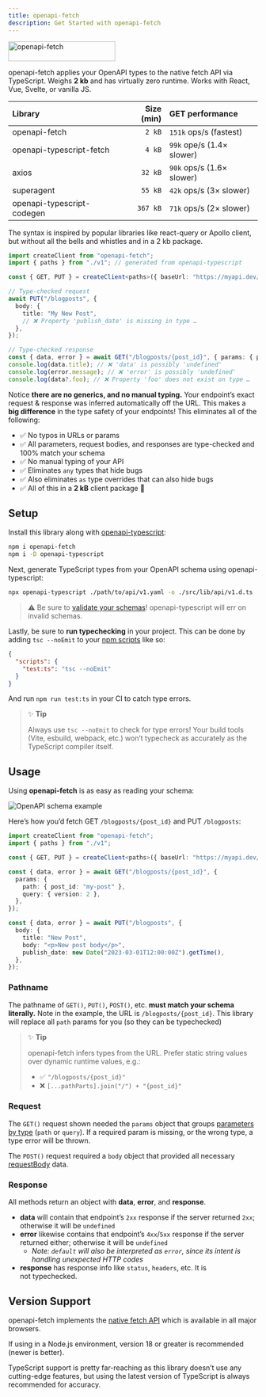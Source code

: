```yaml
---
title: openapi-fetch
description: Get Started with openapi-fetch
---
```


<img src="/assets/openapi-fetch.svg" alt="openapi-fetch" width="216" height="40" />

openapi-fetch applies your OpenAPI types to the native fetch API via TypeScript. Weighs **2 kb** and has virtually zero runtime. Works with React, Vue, Svelte, or vanilla JS.

| Library                    | Size (min) | GET performance           |
| :------------------------- | ---------: | :------------------------ |
| openapi-fetch              |     `2 kB` | `151k` ops/s (fastest)    |
| openapi-typescript-fetch   |     `4 kB` | `99k` ope/s (1.4× slower) |
| axios                      |    `32 kB` | `90k` ops/s (1.6× slower) |
| superagent                 |    `55 kB` | `42k` ops/s (3× slower)   |
| openapi-typescript-codegen |   `367 kB` | `71k` ops/s (2× slower)   |

The syntax is inspired by popular libraries like react-query or Apollo client, but without all the bells and whistles and in a 2 kb package.

```ts
import createClient from "openapi-fetch";
import { paths } from "./v1"; // generated from openapi-typescript

const { GET, PUT } = createClient<paths>({ baseUrl: "https://myapi.dev/v1/" });

// Type-checked request
await PUT("/blogposts", {
  body: {
    title: "My New Post",
    // ❌ Property 'publish_date' is missing in type …
  },
});

// Type-checked response
const { data, error } = await GET("/blogposts/{post_id}", { params: { path: { post_id: "123" } } });
console.log(data.title); // ❌ 'data' is possibly 'undefined'
console.log(error.message); // ❌ 'error' is possibly 'undefined'
console.log(data?.foo); // ❌ Property 'foo' does not exist on type …
```

Notice **there are no generics, and no manual typing.** Your endpoint’s exact request & response was inferred automatically off the URL. This makes a **big difference** in the type safety of your endpoints! This eliminates all of the following:

- ✅ No typos in URLs or params
- ✅ All parameters, request bodies, and responses are type-checked and 100% match your schema
- ✅ No manual typing of your API
- ✅ Eliminates `any` types that hide bugs
- ✅ Also eliminates `as` type overrides that can also hide bugs
- ✅ All of this in a **2 kB** client package 🎉

## Setup

Install this library along with [openapi-typescript](/introduction):

```bash
npm i openapi-fetch
npm i -D openapi-typescript
```

Next, generate TypeScript types from your OpenAPI schema using openapi-typescript:

```bash
npx openapi-typescript ./path/to/api/v1.yaml -o ./src/lib/api/v1.d.ts
```

> ⚠️ Be sure to <a href="https://redocly.com/docs/cli/commands/lint/" target="_blank" rel="noopener noreferrer">validate your schemas</a>! openapi-typescript will err on invalid schemas.

Lastly, be sure to **run typechecking** in your project. This can be done by adding `tsc --noEmit` to your <a href="https://docs.npmjs.com/cli/v9/using-npm/scripts" target="_blank" rel="noopener noreferrer">npm scripts</a> like so:

```json
{
  "scripts": {
    "test:ts": "tsc --noEmit"
  }
}
```

And run `npm run test:ts` in your CI to catch type errors.

> ✨ **Tip**
>
> Always use `tsc --noEmit` to check for type errors! Your build tools (Vite, esbuild, webpack, etc.) won’t typecheck as accurately as the TypeScript compiler itself.

## Usage

Using **openapi-fetch** is as easy as reading your schema:

![OpenAPI schema example](/assets/openapi-schema.png)

Here’s how you’d fetch GET `/blogposts/{post_id}` and PUT `/blogposts`:

```ts
import createClient from "openapi-fetch";
import { paths } from "./v1";

const { GET, PUT } = createClient<paths>({ baseUrl: "https://myapi.dev/v1/" });

const { data, error } = await GET("/blogposts/{post_id}", {
  params: {
    path: { post_id: "my-post" },
    query: { version: 2 },
  },
});

const { data, error } = await PUT("/blogposts", {
  body: {
    title: "New Post",
    body: "<p>New post body</p>",
    publish_date: new Date("2023-03-01T12:00:00Z").getTime(),
  },
});
```

### Pathname

The pathname of `GET()`, `PUT()`, `POST()`, etc. **must match your schema literally.** Note in the example, the URL is `/blogposts/{post_id}`. This library will replace all `path` params for you (so they can be typechecked)

> ✨ **Tip**
>
> openapi-fetch infers types from the URL. Prefer static string values over dynamic runtime values, e.g.:
>
> - ✅ `"/blogposts/{post_id}"`
> - ❌ `[...pathParts].join("/") + "{post_id}"`

### Request

The `GET()` request shown needed the `params` object that groups <a href="https://spec.openapis.org/oas/latest.html#parameter-object" target="_blank" rel="noopener noreferrer">parameters by type</a> (`path` or `query`). If a required param is missing, or the wrong type, a type error will be thrown.

The `POST()` request required a `body` object that provided all necessary <a href="https://spec.openapis.org/oas/latest.html#request-body-object" target="_blank" rel="noopener noreferrer">requestBody</a> data.

### Response

All methods return an object with **data**, **error**, and **response**.

- **data** will contain that endpoint’s `2xx` response if the server returned `2xx`; otherwise it will be `undefined`
- **error** likewise contains that endpoint’s `4xx`/`5xx` response if the server returned either; otherwise it will be `undefined`
  - _Note: `default` will also be interpreted as `error`, since its intent is handling unexpected HTTP codes_
- **response** has response info like `status`, `headers`, etc. It is not typechecked.

## Version Support

openapi-fetch implements the [native fetch API](https://developer.mozilla.org/en-US/docs/Web/API/Fetch_API) which is available in all major browsers.

If using in a Node.js environment, version 18 or greater is recommended (newer is better).

TypeScript support is pretty far-reaching as this library doesn’t use any cutting-edge features, but using the latest version of TypeScript is always recommended for accuracy.
